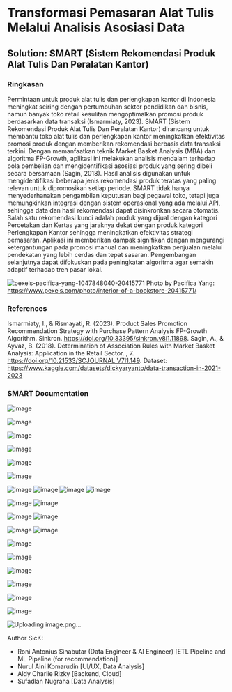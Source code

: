 # Transformasi Pemasaran Alat Tulis Melalui Analisis Asosiasi Data
## Solution: SMART (Sistem Rekomendasi Produk Alat Tulis Dan Peralatan Kantor)

### Ringkasan
Permintaan untuk produk alat tulis dan perlengkapan kantor di Indonesia meningkat seiring dengan pertumbuhan sektor pendidikan dan bisnis, namun banyak toko retail kesulitan mengoptimalkan promosi produk berdasarkan data transaksi (Ismarmiaty, 2023). SMART (Sistem Rekomendasi Produk Alat Tulis Dan Peralatan Kantor) dirancang untuk membantu toko alat tulis dan perlengkapan kantor meningkatkan efektivitas promosi produk dengan memberikan rekomendasi berbasis data transaksi terkini. Dengan memanfaatkan teknik Market Basket Analysis (MBA) dan algoritma FP-Growth, aplikasi ini melakukan analisis mendalam terhadap pola pembelian dan mengidentifikasi asosiasi produk yang sering dibeli secara bersamaan (Sagin, 2018). Hasil analisis digunakan untuk mengidentifikasi beberapa jenis rekomendasi produk teratas yang paling relevan untuk dipromosikan setiap periode. SMART tidak hanya menyederhanakan pengambilan keputusan bagi pegawai toko, tetapi juga memungkinkan integrasi dengan sistem operasional yang ada melalui API, sehingga data dan hasil rekomendasi dapat disinkronkan secara otomatis. Salah satu rekomendasi kunci adalah produk yang dijual dengan kategori Percetakan dan Kertas yang jaraknya dekat dengan produk kategori Perlengkapan Kantor sehingga meningkatkan efektivitas strategi pemasaran. Aplikasi ini memberikan dampak signifikan dengan mengurangi ketergantungan pada promosi manual dan meningkatkan penjualan melalui pendekatan yang lebih cerdas dan tepat sasaran. Pengembangan selanjutnya dapat difokuskan pada peningkatan algoritma agar semakin adaptif terhadap tren pasar lokal.

![pexels-pacifica-yang-1047848040-20415771](https://github.com/user-attachments/assets/776867a7-9657-4a36-afef-490b955b3e7a)
Photo by Pacifica Yang: https://www.pexels.com/photo/interior-of-a-bookstore-20415771/

### References
Ismarmiaty, I., & Rismayati, R. (2023). Product Sales Promotion Recommendation Strategy with Purchase Pattern Analysis FP-Growth Algorithm. Sinkron. https://doi.org/10.33395/sinkron.v8i1.11898.
Sagin, A., & Ayvaz, B. (2018). Determination of Association Rules with Market Basket Analysis: Application in the Retail Sector. , 7. https://doi.org/10.21533/SCJOURNAL.V7I1.149.
Dataset: https://www.kaggle.com/datasets/dickyaryanto/data-transaction-in-2021-2023
 
### SMART Documentation
![image](https://github.com/user-attachments/assets/aec23c9e-aa81-46ce-ab24-a8cf9734776e)

![image](https://github.com/user-attachments/assets/caf29b6b-b64a-453a-be77-e18005d1e265)

![image](https://github.com/user-attachments/assets/57bc8dcc-565f-4e22-8639-2602c5caa85f)

![image](https://github.com/user-attachments/assets/87fa9a18-3780-42c8-849e-b5109b92d9f2)

![image](https://github.com/user-attachments/assets/91a62939-88b9-4036-8480-e49d3dcc69f2)

![image](https://github.com/user-attachments/assets/63f52117-56e5-49d0-9bff-ee1376d7bd27)

![image](https://github.com/user-attachments/assets/7d8f7225-f726-4c03-8907-6ffaa207e231)
![image](https://github.com/user-attachments/assets/0d65a040-0035-497d-a331-dc45f94e9017)
![image](https://github.com/user-attachments/assets/73f36e08-69f3-4b6a-a405-f3d4be0fe8ea)
![image](https://github.com/user-attachments/assets/ba9c46ac-f32d-4d10-b402-fbe05ec9f8e2)


![image](https://github.com/user-attachments/assets/35fdcfa2-f662-4115-9b17-492b8b4b9cbf)
![image](https://github.com/user-attachments/assets/57f44559-0747-4211-acaa-b7420af1dbde)

![image](https://github.com/user-attachments/assets/dc0a4c9e-ee03-4aae-a00a-a54a8a8a2cdd)
![image](https://github.com/user-attachments/assets/e4b627c8-b230-43ff-921e-2d97a7a26ed4)

![image](https://github.com/user-attachments/assets/0cca6d29-ead4-4c69-9647-448f0fd0c7c0)
![image](https://github.com/user-attachments/assets/4e50e916-24e3-483f-bb37-60c7575c098f)

![image](https://github.com/user-attachments/assets/a344167e-6e6b-4290-9b92-510f1801b734)

![image](https://github.com/user-attachments/assets/4d0fd65a-8091-4c86-b4e5-09ee8f6eaa55)

![image](https://github.com/user-attachments/assets/3b82d37c-3b9c-4db4-b394-522d7cd1186d)

![image](https://github.com/user-attachments/assets/a1212e7c-9934-4dcc-bf8c-f7c04f89277a)

![image](https://github.com/user-attachments/assets/f8e74120-955d-44d0-8df8-960049ed9f0f)

![image](https://github.com/user-attachments/assets/21ce2383-8843-408f-9800-899aa8391a7e)

![Uploading image.png…]()


Author SicK:
- Roni Antonius Sinabutar (Data Engineer & AI Engineer) [ETL Pipeline and ML Pipeline (for recommendation)]
- Nurul Aini Komarudin [UI/UX, Data Analysis]
- Aldy Charlie Rizky [Backend, Cloud]
- Sufadlan Nugraha [Data Analysis]

